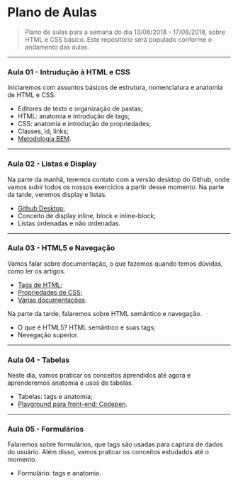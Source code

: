 # Plano de Aulas

> Plano de aulas para a semana do dia 13/08/2018 - 17/08/2018, sobre HTML e CSS básico.
> Este repositório será populado conforme o andamento das aulas.

---

### Aula 01 - Intrudução à HTML e CSS

Iniciaremos com assuntos básicos de estrutura, nomenclatura e anatomia de HTML e CSS.
- Editores de texto e organização de pastas;
- HTML: anatomia e introdução de tags;
- CSS: anatomia e introdução de propriedades;
- Classes, id, links;
- [Metodologia BEM](https://en.bem.info/methodology/html/).

---

### Aula 02 - Listas e Display

Na parte da manhã, teremos contato com a versão desktop do Github, onde vamos subir todos os nossos exercícios a partir desse momento.
Na parte da tarde, veremos display e listas.
- [Github Desktop](https://desktop.github.com/);
- Conceito de display inline, block e inline-block;
- Listas ordenadas e não ordenadas.

---

### Aula 03 - HTML5 e Navegação

Vamos falar sobre documentação, o que fazemos quando temos dúvidas, como ler os artigos.
- [Tags de HTML](https://www.w3schools.com/tags/default.asp);
- [Propriedades de CSS](https://www.w3schools.com/cssref/default.asp);
- [Várias documentações](https://devdocs.io/).

Na parte da tarde, falaremos sobre HTML semântico e navegação.
- O que é HTML5? HTML semântico e suas tags;
- Nevegação superior.

---

### Aula 04 - Tabelas

Neste dia, vamos praticar os conceitos aprendidos até agora e aprenderemos anatomia e usos de tabelas.
- Tabelas: tags e anatomia;
- [Playground para front-end: Codepen](https://codepen.io/).

---

### Aula 05 - Formulários

Falaremos sobre formulários, que tags são usadas para captura de dados do usuário. Além disso, vamos praticar os conceitos estudados até o momento.
- Formulário: tags e anatomia.